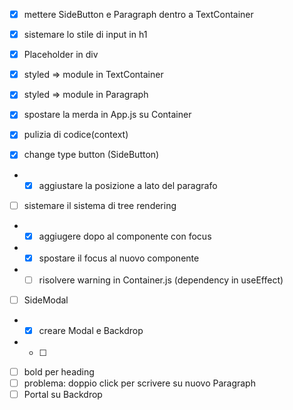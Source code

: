 - [x] mettere SideButton e Paragraph dentro a TextContainer
- [x] sistemare lo stile di input in h1
- [x] Placeholder in div
- [x] styled => module in TextContainer
- [x] styled => module in Paragraph
- [x] spostare la merda in App.js su Container
- [x] pulizia di codice(context)

- [x] change type button (SideButton)
- - [x] aggiustare la posizione a lato del paragrafo

- [ ] sistemare il sistema di tree rendering
- - [x] aggiugere dopo al componente con focus
- - [x] spostare il focus al nuovo componente
- - [ ] risolvere warning in Container.js (dependency in useEffect)

<!-- - [ ] SideButton piu generico
- - [ ] icona selezionata da TextContainer
- - [ ] css spostato su module di SideButton -->

- [ ] SideModal
- - [x] creare Modal e Backdrop
- - [ ]
- [ ] bold per heading
- [ ] problema: doppio click per scrivere su nuovo Paragraph
- [ ] Portal su Backdrop
